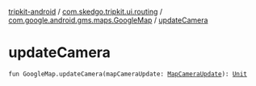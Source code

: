 [tripkit-android](../../index.md) / [com.skedgo.tripkit.ui.routing](../index.md) / [com.google.android.gms.maps.GoogleMap](index.md) / [updateCamera](./update-camera.md)

# updateCamera

`fun GoogleMap.updateCamera(mapCameraUpdate: `[`MapCameraUpdate`](../../com.skedgo.tripkit.ui.tripresult/-map-camera-update/index.md)`): `[`Unit`](https://kotlinlang.org/api/latest/jvm/stdlib/kotlin/-unit/index.html)
